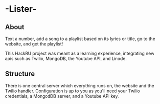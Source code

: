 # -Lister-
## About
Text a number, add a song to a playlist based on its lyrics or title, go to the website, and get the playlist!

This HackRU project was meant as a learning experience, integrating new apis such as Twilio, MongoDB, the Youtube API, and Linode.

## Structure
There is one central server which everything runs on, the website and the Twilio handler. Configuration is up to you as you'll need your Twilio credentials, a MongodDB server, and a Youtube API key.

